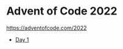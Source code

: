 # Advent of Code 2022

https://adventofcode.com/2022

- [Day 1](https://nbviewer.org/github/eidorb/advent-of-code-2022/blob/master/day-1.ipynb)
